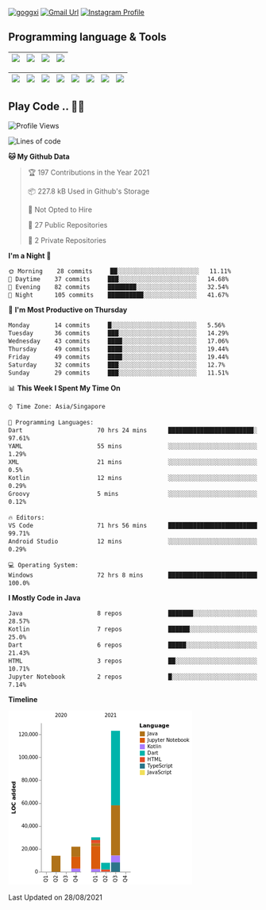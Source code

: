 [![goggxi](https://img.shields.io/badge/Portofolio-Goggxi-orange)](https://goggxi.github.io)
[![Gmail Url](https://img.shields.io/twitter/url?label=Goggxi@gmail.com&logo=gmail&style=social&url=http%3A%2F%2Fmailto%3Acontact.Goggxi@gmail.com)](mailto:Goggxi@gmail.com) [![Instagram Profile](https://img.shields.io/twitter/url?label=moh_rifkan&logo=instagram&style=social&url=https://www.instagram.com/moh_rifkan/)](https://www.instagram.com/moh_rifkan/)

## Programming language & Tools
| [<img src="https://cdn.svgporn.com/logos/java.svg" width="50">]() |[<img src="https://cdn.svgporn.com/logos/kotlin.svg" width="50">]() | [<img src="https://cdn.svgporn.com/logos/dart.svg" width="50">]() | [<img src="https://cdn.svgporn.com/logos/python.svg" width="50">]() |
|---|---|---|---|

| [<img src=https://lh3.googleusercontent.com/6n8UeRbQwQV1TPp1WgpWjciVkO0um_oDNSbnAqvYRCDAebCfv22RkgwPxkwRkV6aNHi98r9gyFsfOT2pbCMCeXBbIp-5vOqSrOnhbw width="50">]() | [<img src="https://cdn.svgporn.com/logos/flutter.svg" width="50">]() | [<img src="https://cdn.svgporn.com/logos/jupyter.svg" width="50">]() | [<img src="https://cdn.svgporn.com/logos/mysql.svg" width="50">]() | <img src="https://cdn.svgporn.com/logos/postgresql.svg" width="50"/> | <img src="https://cdn.svgporn.com/logos/firebase.svg" width="50"/> | <img src="https://cdn.svgporn.com/logos/spring-icon.svg" width="50"/> | <img src="https://cncf-branding.netlify.app/img/projects/grpc/horizontal/color/grpc-horizontal-color.svg" width="50"/>
|-----|----|----|----|----|----|----|----|


## Play Code .. 💬🚀

<!--START_SECTION:waka-->
![Profile Views](http://img.shields.io/badge/Profile%20Views-0-blue)

![Lines of code](https://img.shields.io/badge/From%20Hello%20World%20I%27ve%20Written-196844%20lines%20of%20code-blue)

**🐱 My Github Data** 

> 🏆 197 Contributions in the Year 2021
 > 
> 📦 227.8 kB Used in Github's Storage 
 > 
> 🚫 Not Opted to Hire
 > 
> 📜 27 Public Repositories 
 > 
> 🔑 2 Private Repositories  
 > 
**I'm a Night 🦉** 

```text
🌞 Morning    28 commits     ██░░░░░░░░░░░░░░░░░░░░░░░   11.11% 
🌆 Daytime    37 commits     ███░░░░░░░░░░░░░░░░░░░░░░   14.68% 
🌃 Evening    82 commits     ████████░░░░░░░░░░░░░░░░░   32.54% 
🌙 Night      105 commits    ██████████░░░░░░░░░░░░░░░   41.67%

```
📅 **I'm Most Productive on Thursday** 

```text
Monday       14 commits     █░░░░░░░░░░░░░░░░░░░░░░░░   5.56% 
Tuesday      36 commits     ███░░░░░░░░░░░░░░░░░░░░░░   14.29% 
Wednesday    43 commits     ████░░░░░░░░░░░░░░░░░░░░░   17.06% 
Thursday     49 commits     ████░░░░░░░░░░░░░░░░░░░░░   19.44% 
Friday       49 commits     ████░░░░░░░░░░░░░░░░░░░░░   19.44% 
Saturday     32 commits     ███░░░░░░░░░░░░░░░░░░░░░░   12.7% 
Sunday       29 commits     ███░░░░░░░░░░░░░░░░░░░░░░   11.51%

```


📊 **This Week I Spent My Time On** 

```text
⌚︎ Time Zone: Asia/Singapore

💬 Programming Languages: 
Dart                     70 hrs 24 mins      ████████████████████████░   97.61% 
YAML                     55 mins             ░░░░░░░░░░░░░░░░░░░░░░░░░   1.29% 
XML                      21 mins             ░░░░░░░░░░░░░░░░░░░░░░░░░   0.5% 
Kotlin                   12 mins             ░░░░░░░░░░░░░░░░░░░░░░░░░   0.29% 
Groovy                   5 mins              ░░░░░░░░░░░░░░░░░░░░░░░░░   0.12%

🔥 Editors: 
VS Code                  71 hrs 56 mins      █████████████████████████   99.71% 
Android Studio           12 mins             ░░░░░░░░░░░░░░░░░░░░░░░░░   0.29%

💻 Operating System: 
Windows                  72 hrs 8 mins       █████████████████████████   100.0%

```

**I Mostly Code in Java** 

```text
Java                     8 repos             ███████░░░░░░░░░░░░░░░░░░   28.57% 
Kotlin                   7 repos             ██████░░░░░░░░░░░░░░░░░░░   25.0% 
Dart                     6 repos             █████░░░░░░░░░░░░░░░░░░░░   21.43% 
HTML                     3 repos             ██░░░░░░░░░░░░░░░░░░░░░░░   10.71% 
Jupyter Notebook         2 repos             █░░░░░░░░░░░░░░░░░░░░░░░░   7.14%

```


**Timeline**

![Chart not found](https://raw.githubusercontent.com/Goggxi/Goggxi/main/charts/bar_graph.png) 


 Last Updated on 28/08/2021
<!--END_SECTION:waka-->
